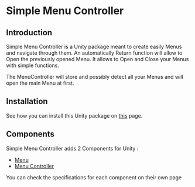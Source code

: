# Simple Menu Controller

## Introduction
Simple Menu Controller is a Unity package meant to create easily Menus and navigate through them.
An automatically Return function will allow to Open the previously opened Menu.
It allows to Open and Close your Menus with simple functions.

The MenuController will store and possibly detect all your Menus and will open the main Menu at first.

## Installation
See how you can install this Unity package on [this](Installation) page.

## Components
Simple Menu Controller adds 2 Components for Unity :
- [Menu](Menu)
- [Menu Controller](MenuController)

You can check the specifications for each component on their own page